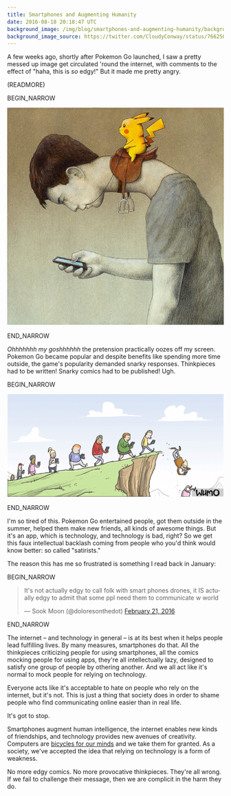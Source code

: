 ```yaml
---
title: Smartphones and Augmenting Humanity
date: 2016-08-18 20:18:47 UTC
background_image: /img/blog/smartphones-and-augmenting-humanity/background.jpg
background_image_source: https://twitter.com/CloudyConway/status/766250712091205632
---
```


A few weeks ago, shortly after Pokemon Go launched, I saw a pretty messed up image get circulated 'round the internet, with comments to the effect of "haha, this is _so_ edgy!" But it made me pretty angry.

(READMORE)

BEGIN_NARROW

[![Bad satire](/img/blog/smartphones-and-augmenting-humanity/pikachu.jpg)](http://pawelkuczynski.com)

END_NARROW

_Ohhhhhhh my goshhhhhh_ the pretension practically oozes off my screen. Pokemon Go became popular and despite benefits like spending more time outside, the game's popularity demanded snarky responses. Thinkpieces had to be written! Snarky comics had to be published! Ugh.

BEGIN_NARROW

[![Worse satire](/img/blog/smartphones-and-augmenting-humanity/cliff.png)](http://wumo.com/wumo/2016/08/11)

END_NARROW

I'm so tired of this. Pokemon Go entertained people, got them outside in the summer, helped them make new friends, all kinds of awesome things. But it's an app, which is technology, and technology is bad, right? So we get this faux intellectual backlash coming from people who you'd think would know better: so called "satirists."

The reason this has me so frustrated is something I read back in January:

BEGIN_NARROW

<blockquote class="twitter-tweet" data-conversation="none" data-lang="en"><p lang="en" dir="ltr">It&#39;s not actually edgy to call folk with smart phones drones, it IS actually edgy to admit that some ppl need them to communicate w world</p>&mdash; Sook Moon (@doloresonthedot) <a href="https://twitter.com/doloresonthedot/status/701369715621502980">February 21, 2016</a></blockquote> <script async src="//platform.twitter.com/widgets.js" charset="utf-8"></script>

END_NARROW

The internet – and technology in general – is at its best when it helps people lead fulfilling lives. By many measures, smartphones do that. All the thinkpieces criticizing people for using smartphones, all the comics mocking people for using apps, they're all intellectually lazy, designed to satisfy one group of people by othering another. And we all act like it's normal to mock people for relying on technology.

Everyone acts like it's acceptable to hate on people who rely on the internet, but it's not. This is just a thing that society does in order to shame people who find communicating online easier than in real life. 

It's got to stop.

Smartphones augment human intelligence, the internet enables new kinds of friendships, and technology provides new avenues of creativity. Computers are [bicycles for our minds](https://www.brainpickings.org/2011/12/21/steve-jobs-bicycle-for-the-mind-1990/) and we take them for granted. As a society, we've accepted the idea that relying on technology is a form of weakness. 

No more edgy comics. No more provocative thinkpieces. They're all wrong. If we fail to challenge their message, then we are complicit in the harm they do.
